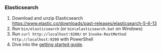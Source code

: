 ### Elasticsearch

1. Download and unzip Elasticsearch https://www.elastic.co/downloads/past-releases/elasticsearch-5-6-13
1. Run `bin/elasticsearch` (or `bin\elasticsearch.bat` on Windows)
1. Run `curl http://localhost:9200/` or `Invoke-RestMethod http://localhost:9200` with PowerShell
1. Dive into the [getting started guide](https://www.elastic.co/guide/en/elasticsearch/reference/current/getting-started.html).